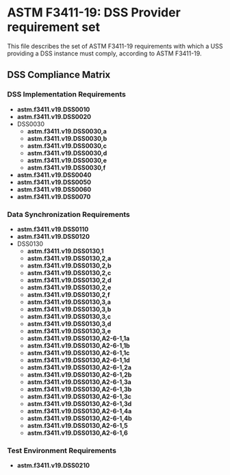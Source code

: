 # ASTM F3411-19: DSS Provider requirement set

This file describes the set of ASTM F3411-19 requirements with which a USS providing a DSS instance must comply, according to ASTM F3411-19.

## DSS Compliance Matrix

### DSS Implementation Requirements

* **astm.f3411.v19.DSS0010**
* **astm.f3411.v19.DSS0020**
* DSS0030
  * **astm.f3411.v19.DSS0030,a**
  * **astm.f3411.v19.DSS0030,b**
  * **astm.f3411.v19.DSS0030,c**
  * **astm.f3411.v19.DSS0030,d**
  * **astm.f3411.v19.DSS0030,e**
  * **astm.f3411.v19.DSS0030,f**
* **astm.f3411.v19.DSS0040**
* **astm.f3411.v19.DSS0050**
* **astm.f3411.v19.DSS0060**
* **astm.f3411.v19.DSS0070**

### Data Synchronization Requirements

* **astm.f3411.v19.DSS0110**
* **astm.f3411.v19.DSS0120**
* DSS0130
    * **astm.f3411.v19.DSS0130,1**
    * **astm.f3411.v19.DSS0130,2,a**
    * **astm.f3411.v19.DSS0130,2,b**
    * **astm.f3411.v19.DSS0130,2,c**
    * **astm.f3411.v19.DSS0130,2,d**
    * **astm.f3411.v19.DSS0130,2,e**
    * **astm.f3411.v19.DSS0130,2,f**
    * **astm.f3411.v19.DSS0130,3,a**
    * **astm.f3411.v19.DSS0130,3,b**
    * **astm.f3411.v19.DSS0130,3,c**
    * **astm.f3411.v19.DSS0130,3,d**
    * **astm.f3411.v19.DSS0130,3,e**
    * **astm.f3411.v19.DSS0130,A2-6-1,1a**
    * **astm.f3411.v19.DSS0130,A2-6-1,1b**
    * **astm.f3411.v19.DSS0130,A2-6-1,1c**
    * **astm.f3411.v19.DSS0130,A2-6-1,1d**
    * **astm.f3411.v19.DSS0130,A2-6-1,2a**
    * **astm.f3411.v19.DSS0130,A2-6-1,2b**
    * **astm.f3411.v19.DSS0130,A2-6-1,3a**
    * **astm.f3411.v19.DSS0130,A2-6-1,3b**
    * **astm.f3411.v19.DSS0130,A2-6-1,3c**
    * **astm.f3411.v19.DSS0130,A2-6-1,3d**
    * **astm.f3411.v19.DSS0130,A2-6-1,4a**
    * **astm.f3411.v19.DSS0130,A2-6-1,4b**
    * **astm.f3411.v19.DSS0130,A2-6-1,5**
    * **astm.f3411.v19.DSS0130,A2-6-1,6**

### Test Environment Requirements

* **astm.f3411.v19.DSS0210**
